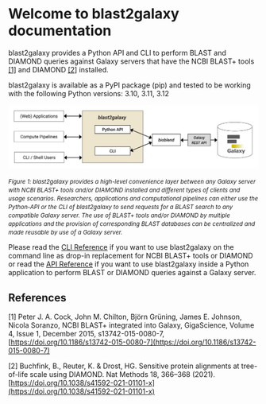 # Welcome to blast2galaxy documentation

blast2galaxy provides a Python API and CLI to perform BLAST and DIAMOND queries against Galaxy servers that have the NCBI BLAST+ tools [[1]](#1) and DIAMOND [[2]](#2) installed.

blast2galaxy is available as a PyPI package (pip) and tested to be working with the following Python versions: 3.10, 3.11, 3.12


![Screenshot](figure_1_v3.png)

<small>*Figure 1: blast2galaxy provides a high-level convenience layer between any Galaxy server with NCBI BLAST+ tools and/or DIAMOND installed and different types of clients and usage scenarios. Researchers, applications and computational pipelines can either use the Python-API or the CLI of blast2galaxy to send requests for a BLAST search to any compatible Galaxy server. The use of BLAST+ tools and/or DIAMOND by multiple applications and the provision of corresponding BLAST databases can be centralized and made reusable by use of a Galaxy server.*</small>


Please read the [CLI Reference](cli.md) if you want to use blast2galaxy on the command line as drop-in replacement for NCBI BLAST+ tools or DIAMOND
or read the [API Reference](api.md) if you want to use blast2galaxy inside a Python application to perform BLAST or DIAMOND queries against a Galaxy server.



<h2>References</h2>

<a id="1">[1]</a> Peter J. A. Cock, John M. Chilton, Björn Grüning, James E. Johnson, Nicola Soranzo, NCBI BLAST+ integrated into Galaxy, GigaScience, Volume 4, Issue 1, December 2015, s13742-015-0080-7, [https://doi.org/10.1186/s13742-015-0080-7](https://doi.org/10.1186/s13742-015-0080-7)

<a id="2">[2]</a> Buchfink, B., Reuter, K. & Drost, HG. Sensitive protein alignments at tree-of-life scale using DIAMOND. Nat Methods 18, 366–368 (2021). [https://doi.org/10.1038/s41592-021-01101-x](https://doi.org/10.1038/s41592-021-01101-x)